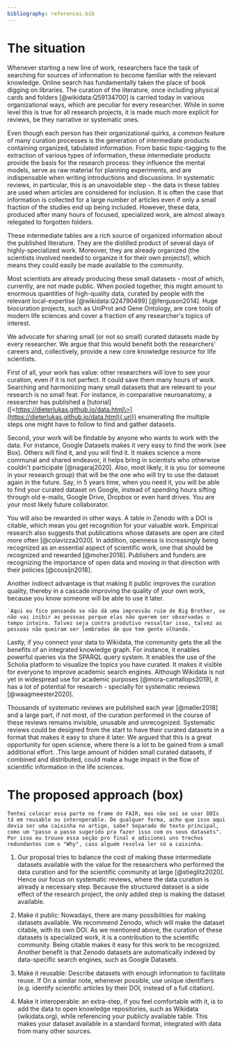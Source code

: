 ```yaml
---
bibliography: references.bib
---
```


# The situation

Whenever starting a new line of work, researchers face the task of searching for sources of information to become familiar with the relevant knowledge. Online search has fundamentally taken the place of book digging on libraries. The curation of the literature, once including physical cards and folders [\@wikidata:Q59134700] is carried today in various organizational ways, which are peculiar for every researcher. While in some level this is true for all research projects, it is made much more explicit for reviews, be they narrative or systematic ones.

Even though each person has their organizational quirks, a common feature of many curation processes is the generation of intermediate products containing organized, tabulated information. From basic topic-tagging to the extraction of various types of information, these intermediate products provide the basis for the research process: they influence the mental models, serve as raw material for planning experiments, and are indispensable when writing introductions and discussions. In systematic reviews, in particular, this is an unavoidable step - the data in these tables are used when articles are considered for inclusion. It is often the case that information is collected for a large number of articles even if only a small fraction of the studies end up being included. However, these data, produced after many hours of focused, specialized work, are almost always relegated to forgotten folders.

These intermediate tables are a rich source of organized information about the published literature. They are the distilled product of several days of highly-specialized work. Moreover, they are already organized (the scientists involved needed to organize it for their own projects!), which means they could easily be made available to the community.

Most scientists are already producing these small datasets - most of which, currently, are not made public. When pooled together, this might amount to enormous quantities of high-quality data, curated by people with the relevant local-expertise [\@wikidata:Q24790499] [@ferguson2014]. Huge biocuration projects, such as UniProt and Gene Ontology, are core tools of modern life sciences and cover a fraction of any researcher's topics of interest.

We advocate for sharing small (or not so small) curated datasets made by every researcher. We argue that this would benefit both the researchers' careers and, collectively, provide a new core knowledge resource for life scientists.

First of all, your work has value: other researchers will love to see your curation, even if it is not perfect. It could save them many hours of work. Searching and harmonizing many small datasets that are relevant to your research is no small feat. For instance, in comparative neuroanatomy, a researcher has published a [tutorial] ([\<https://dieterlukas.github.io/data.html\>](https://dieterlukas.github.io/data.html){.uri}) enumerating the multiple steps one might have to follow to find and gather datasets.

Second, your work will be findable by anyone who wants to work with the data. For instance, Google Datasets makes it very easy to find the work (see Box). Others will find it, and you will find it. It makes science a more communal and shared endeavor, it helps bring in scientists who otherwise couldn't participate [@nagaraj2020]. Also, most likely, it is you (or someone in your research group) that will be the one who will try to use the dataset again in the future. Say, in 5 years time, when you need it, you will be able to find your curated dataset on Google, instead of spending hours sifting through old e-mails, Google Drive, Dropbox or even hard drives. You are your most likely future collaborator.

You will also be rewarded in other ways. A table in Zenodo with a DOI is citable, which mean you get recognition for your valuable work. Empirical research also suggests that publications whose datasets are open are cited more often [@colavizza2020]. In addition, openness is increasingly being recognized as an essential aspect of scientific work, one that should be recognized and rewarded [@moher2018]. Publishers and funders are recognizing the importance of open data and moving in that direction with their policies [@cousijn2018].

Another indirect advantage is that making it public improves the curation quality, thereby in a cascade improving the quality of your own work, because you know someone will be able to use it later.

    `Aqui eu fico pensando se não dá uma impressão ruim de Big Brother, se não vai inibir as pessoas porque elas não querem ser observadas o tempo inteiro. Talvez seja contra produtivo ressaltar isso, talvez as pessoas não queiram ser lembradas de que tem gente olhando.`

Lastly, if you connect your data to Wikidata, the community gets the all the benefits of an integrated knowledge graph. For instance, it enables powerful queries via the SPARQL query system. It enables the use of the Scholia platform to visualize the topics you have curated. It makes it visible for everyone to improve academic search engines. Although Wikidata is not yet in widespread use for academic purposes [@mora-cantallops2019], it has a lot of potential for research - specially for systematic reviews [@waagmeester2020].

Thousands of systematic reviews are published each year [@møller2018] and a large part, if not most, of the curation performed in the course of these reviews remains invisible, unusable and unrecognized. Systematic reviews could be designed from the start to have their curated datasets in a format that makes it easy to share it later. We argued that this is a great opportunity for open science, where there is a lot to be gained from a small additional effort. .This large amount of hidden small curated datasets, if combined and distributed, could make a huge impact in the flow of scientific information in the life sciences.

# The proposed approach (box)

`Tentei colocar essa parte no frame do FAIR, mas não sei se usar DOIs tá em reusable ou interoperable. De qualquer forma, acho que isso aqui devia ser uma caixinha no artigo, sabe? Separado do texto principal, como um "passo a passo sugerido pra fazer isso com os seus datasets". Por isso eu trouxe essa seção pro final e adicionei uns trechos redundantes com o "Why", caso alguém resolva ler só a caixinha.`

1.  Our proposal tries to balance the cost of making these intermediate datasets available with the value for the researchers who performed the data curation and for the scientific community at large [@stieglitz2020]. Hence our focus on systematic reviews, where the data curation is already a necessary step. Because the structured dataset is a side effect of the research project, the only added step is making the dataset available.

2.  Make it public: Nowadays, there are many possibilities for making datasets available. We recommend Zenodo, which will make the dataset citable, with its own DOI. As we mentioned above, the curation of these datasets is specialized work, it is a contribution to the scientific community. Being citable makes it easy for this work to be recognized. Another benefit is that Zenodo datasets are automatically indexed by data-specific search engines, such as Google Datasets.

3.  Make it reusable: Describe datasets with enough information to facilitate reuse. If On a similar note, whenever possible, use unique identifiers (e.g. identify scientific articles by their DOI, instead of a full citation).

4.  Make it interoperable: an extra-step, if you feel comfortable with it, is to add the data to open knowledge repositories, such as Wikidata (wikidata.org), while referencing your publicly available table. This makes your dataset available in a standard format, integrated with data from many other sources.
